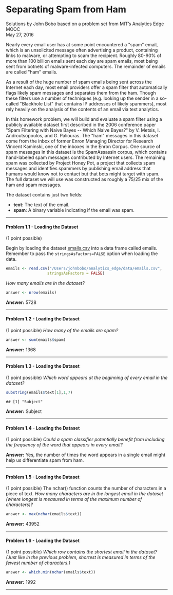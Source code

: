 # Separating Spam from Ham
Solutions by John Bobo based on a problem set from MIT’s Analytics Edge MOOC  
May 27, 2016  


Nearly every email user has at some point encountered a "spam" email, which is an unsolicited message often advertising a product, containing links to malware, or attempting to scam the recipient. Roughly 80-90% of more than 100 billion emails sent each day are spam emails, most being sent from botnets of malware-infected computers. The remainder of emails are called "ham" emails.

As a result of the huge number of spam emails being sent across the Internet each day, most email providers offer a spam filter that automatically flags likely spam messages and separates them from the ham. Though these filters use a number of techniques (e.g. looking up the sender in a so-called "Blackhole List" that contains IP addresses of likely spammers), most rely heavily on the analysis of the contents of an email via text analytics.

In this homework problem, we will build and evaluate a spam filter using a publicly available dataset first described in the 2006 conference paper "Spam Filtering with Naive Bayes -- Which Naive Bayes?" by V. Metsis, I. Androutsopoulos, and G. Paliouras. The "ham" messages in this dataset come from the inbox of former Enron Managing Director for Research Vincent Kaminski, one of the inboxes in the Enron Corpus. One source of spam messages in this dataset is the SpamAssassin corpus, which contains hand-labeled spam messages contributed by Internet users. The remaining spam was collected by Project Honey Pot, a project that collects spam messages and identifies spammers by publishing email address that humans would know not to contact but that bots might target with spam. The full dataset we will use was constructed as roughly a 75/25 mix of the ham and spam messages.

The dataset contains just two fields:

- **text**: The text of the email.
- **spam**: A binary variable indicating if the email was spam.

***

#### Problem 1.1 - Loading the Dataset

(1 point possible)

Begin by loading the dataset [emails.csv](https://d37djvu3ytnwxt.cloudfront.net/asset-v1:MITx+15.071x_3+1T2016+type@asset+block/emails.csv) into a data frame called emails. Remember to pass the `stringsAsFactors=FALSE` option when loading the data.

```r
emails <- read.csv("/Users/johnbobo/analytics_edge/data/emails.csv",
                  stringsAsFactors = FALSE)
```

*How many emails are in the dataset?*

```r
answer <- nrow(emails)
```
**Answer:** 5728

***

#### Problem 1.2 - Loading the Dataset

(1 point possible)
*How many of the emails are spam?*

```r
answer <- sum(emails$spam)
```
**Answer:** 1368

***

#### Problem 1.3 - Loading the Dataset

(1 point possible)
*Which word appears at the beginning of every email in the dataset?*


```r
substring(emails$text[1],1,7)
```

```
## [1] "Subject"
```
**Answer:** Subject

***

#### Problem 1.4 - Loading the Dataset

(1 point possible)
*Could a spam classifier potentially benefit from including the frequency of the word that appears in every email?*  

**Answer:** Yes, the number of times the word appears in a single email might help us differentiate spam from ham.  

***

#### Problem 1.5 - Loading the Dataset

(1 point possible)
The nchar() function counts the number of characters in a piece of text. *How many characters are in the longest email in the dataset (where longest is measured in terms of the maximum number of characters)?*

```r
answer <- max(nchar(emails$text))
```
**Answer:** 43952

***

#### Problem 1.6 - Loading the Dataset

(1 point possible)
*Which row contains the shortest email in the dataset? (Just like in the previous problem, shortest is measured in terms of the fewest number of characters.)*

```r
answer <- which.min(nchar(emails$text))
```
**Answer:** 1992

***
